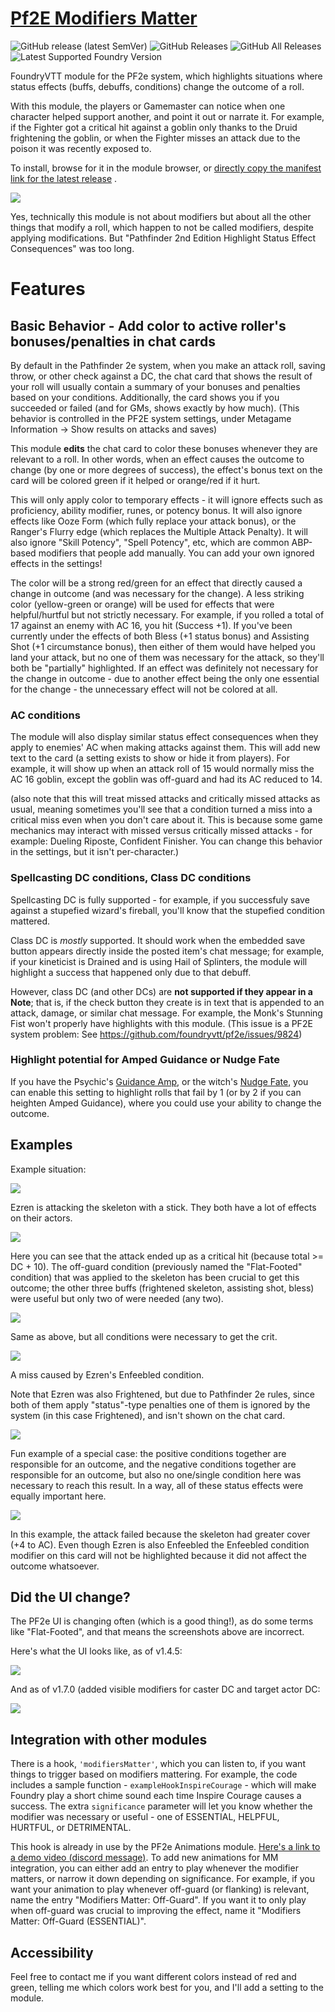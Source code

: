 # [Pf2E Modifiers Matter](https://foundryvtt.com/packages/pf2e-modifiers-matter/)

![GitHub release (latest SemVer)](https://img.shields.io/github/v/release/shemetz/pf2e-modifiers-matter?style=for-the-badge)
![GitHub Releases](https://img.shields.io/github/downloads/shemetz/pf2e-modifiers-matter/latest/total?style=for-the-badge)
![GitHub All Releases](https://img.shields.io/github/downloads/shemetz/pf2e-modifiers-matter/total?style=for-the-badge&label=Downloads+total)
![Latest Supported Foundry Version](https://img.shields.io/endpoint?url=https://foundryshields.com/version?url=https://github.com/shemetz/pf2e-modifiers-matter/raw/master/module.json)

FoundryVTT module for the PF2e system, which highlights situations where status effects (buffs, debuffs, conditions)
change the outcome of a roll.

With this module, the players or Gamemaster can notice when one character helped support another, and point it out or
narrate it. For example, if the Fighter got a critical hit against a goblin only thanks to the Druid frightening the
goblin, or when the Fighter misses an attack due to the poison it was recently exposed to.

To install, browse for it in the module browser,
or [directly copy the manifest link for the latest release](https://github.com/shemetz/pf2e-modifiers-matter/releases/latest/download/module.json)
.

![](metadata/cover.png)

Yes, technically this module is not about modifiers but about all the other things that modify a roll, which happen to
not be called modifiers, despite applying modifications. But "Pathfinder 2nd Edition Highlight Status Effect Consequences" was too long.

# Features

## Basic Behavior - Add color to active roller's bonuses/penalties in chat cards

By default in the Pathfinder 2e system, when you make an attack roll, saving throw, or other check against a DC, the
chat card that shows the result of your roll will usually contain a summary of your bonuses and penalties based on your
conditions. Additionally, the card shows you if you succeeded or failed (and for GMs, shows exactly by how much). (This 
behavior is controlled in the PF2E system settings, under Metagame Information -> Show results on attacks and saves)

This module **edits** the chat card to color these bonuses whenever they are relevant to a roll. In other words, when an
effect causes the outcome to change (by one or more degrees of success), the effect's bonus text on the card will be
colored green if it helped or orange/red if it hurt.

This will only apply color to temporary effects - it will ignore effects such as proficiency, ability modifier, runes,
or potency bonus. It will also ignore effects like Ooze Form (which fully replace your attack bonus), or the Ranger's
Flurry edge (which replaces the Multiple Attack Penalty).  It will also ignore "Skill Potency", "Spell Potency", etc,
which are common ABP-based modifiers that people add manually. You can add your own ignored effects in the settings!


The color will be a strong red/green for an effect that directly caused a change in outcome (and was necessary for the
change). A less striking color (yellow-green or orange) will be used for effects that were helpful/hurtful but not
strictly necessary. For example, if you rolled a total of 17 against an enemy with AC 16, you hit (Success +1). If
you've been currently under the effects of both Bless (+1 status bonus) and Assisting Shot (+1 circumstance bonus), then
either of them would have helped you land your attack, but no one of them was necessary for the attack, so they'll both
be "partially" highlighted. If an effect was definitely not necessary for the change in outcome - due to another effect
being the only one essential for the change - the unnecessary effect will not be colored at all.

### AC conditions

The module will also display similar status effect consequences when they apply to enemies' AC when making attacks
against them. This will add new text to the card (a setting exists to show or hide it from players). For example, it
will show up when an attack roll of 15 would normally miss the AC 16 goblin, except the goblin was off-guard and had
its AC reduced to 14.

(also note that this will treat missed attacks and critically missed attacks as usual, meaning sometimes you'll see that
a condition turned a miss into a critical miss even when you don't care about it. This is because some game mechanics
may interact with missed versus critically missed attacks - for example: Dueling Riposte, Confident Finisher.  You can change
this behavior in the settings, but it isn't per-character.)

### Spellcasting DC conditions, Class DC conditions

Spellcasting DC is fully supported - for example, if you successfuly save against a stupefied wizard's fireball, you'll
know that the stupefied condition mattered.

Class DC is *mostly* supported.  It should work when the embedded save button appears directly inside the posted item's
chat message; for example, if your kineticist is Drained and is using Hail of Splinters, the module will highlight a
success that happened only due to that debuff.

However, class DC (and other DCs) are **not supported if they appear in a Note**;  that is, if the check button they
create is in text that is appended to an attack, damage, or similar chat message.  For example, the Monk's Stunning Fist
won't properly have highlights with this module.  (This issue is a PF2E system problem:  See https://github.com/foundryvtt/pf2e/issues/9824)

### Highlight potential for Amped Guidance or Nudge Fate

If you have the Psychic's [Guidance Amp](https://2e.aonprd.com/ConsciousMinds.aspx?ID=2), or the witch's 
[Nudge Fate](https://2e.aonprd.com/Spells.aspx?ID=1890), you can enable this setting to highlight rolls that fail by 1
(or by 2 if you can heighten Amped Guidance), where you could use your ability to change the outcome.

## Examples

Example situation:

![](metadata/example_situation.png)

Ezren is attacking the skeleton with a stick. They both have a lot of effects on their actors.

![](metadata/example_1.png)

Here you can see that the attack ended up as a critical hit (because total >= DC + 10). The off-guard condition (previously
named the "Flat-Footed" condition) that
was applied to the skeleton has been crucial to get this outcome; the other three buffs (frightened skeleton, assisting
shot, bless)
were useful but only two of were needed (any two).

![](metadata/example_2.png)

Same as above, but all conditions were necessary to get the crit.

![](metadata/example_3.png)

A miss caused by Ezren's Enfeebled condition.

Note that Ezren was also Frightened, but due to Pathfinder 2e rules, since both of them apply "status"-type penalties one
of them is ignored by the system (in this case Frightened), and isn't shown on the chat card.

![](metadata/example_4.png)

Fun example of a special case:  the positive conditions together are responsible for an outcome, and the negative
conditions together are responsible for an outcome, but also no one/single condition here was necessary to reach this
result. In a way, all of these status effects were equally important here.

![](metadata/example_5.png)

In this example, the attack failed because the skeleton had greater cover (+4 to AC). Even though Ezren is also
Enfeebled the Enfeebled condition modifier on this card will not be highlighted because it did not affect the outcome
whatsoever.

## Did the UI change?

The PF2e UI is changing often (which is a good thing!), as do some terms like "Flat-Footed", and that means the screenshots above are incorrect.

Here's what the UI looks like, as of v1.4.5:

![](metadata/v1_4_5_example.png)

And as of v1.7.0 (added visible modifiers for caster DC and target actor DC:

![](metadata/v1_7_0_example.png)

## Integration with other modules

There is a hook, `'modifiersMatter'`, which you can listen to, if you want things to trigger based on modifiers mattering.
For example, the code includes a sample function - `exampleHookInspireCourage` - which will make Foundry play a short
chime sound each time Inspire Courage causes a success.  The extra `significance` parameter will let you know
whether the modifier was necessary or useful - one of ESSENTIAL, HELPFUL, HURTFUL, or DETRIMENTAL.

This hook is already in use by the PF2e Animations module.  [Here's a link to a demo video (discord message)](https://discord.com/channels/880968862240239708/1006806454700875816/1089257601629442080).  To
add new animations for MM integration, you can either add an entry to play whenever the modifier matters, or narrow it
down depending on significance.  For example, if you want your animation to play whenever off-guard (or flanking) is
relevant, name the entry "Modifiers Matter: Off-Guard".  If you want it to only play when off-guard was crucial to
improving the effect, name it "Modifiers Matter: Off-Guard (ESSENTIAL)".

## Accessibility

Feel free to contact me if you want different colors instead of red and green, telling me which colors work best for
you, and I'll add a setting to the module.
